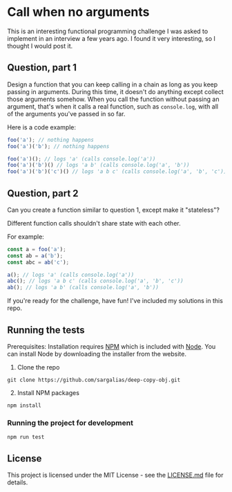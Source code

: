# Call when no arguments

This is an interesting functional programming challenge I was asked to implement in an interview a few years ago. I found it very interesting, so I thought I would post it.

## Question, part 1

Design a function that you can keep calling in a chain as long as you keep passing in arguments. During this time, it doesn't do anything except collect those arguments somehow. When you call the function without passing an argument, that's when it calls a real function, such as `console.log`, with all of the arguments you've passed in so far.

Here is a code example:

```javascript
foo('a'); // nothing happens
foo('a')('b'); // nothing happens

foo('a')(); // logs 'a' (calls console.log('a'))
foo('a')('b')() // logs 'a b' (calls console.log('a', 'b'))
foo('a')('b')('c')() // logs 'a b c' (calls console.log('a', 'b', 'c'))'
```


## Question, part 2

Can you create a function similar to question 1, except make it "stateless"?

Different function calls shouldn't share state with each other.

For example:

```javascript
const a = foo('a');
const ab = a('b');
const abc = ab('c');

a(); // logs 'a' (calls console.log('a'))
abc(); // logs 'a b c' (calls console.log('a', 'b', 'c'))
ab(); // logs 'a b' (calls console.log('a', 'b'))
```

If you're ready for the challenge, have fun! I've included my solutions in this repo.


## Running the tests

Prerequisites: Installation requires [NPM](https://www.npmjs.com/) which is included with [Node](https://nodejs.org/). You can install Node by downloading the installer from the website.

1. Clone the repo

```
git clone https://github.com/sargalias/deep-copy-obj.git
```

2. Install NPM packages

```
npm install
```

### Running the project for development

```
npm run test
```


## License

This project is licensed under the MIT License - see the [LICENSE.md](LICENSE.md) file for details.
